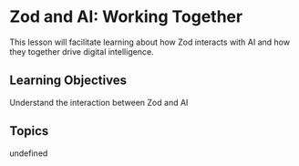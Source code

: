 # Zod and AI: Working Together

This lesson will facilitate learning about how Zod interacts with AI and how they together drive digital intelligence.

## Learning Objectives
Understand the interaction between Zod and AI

## Topics
undefined